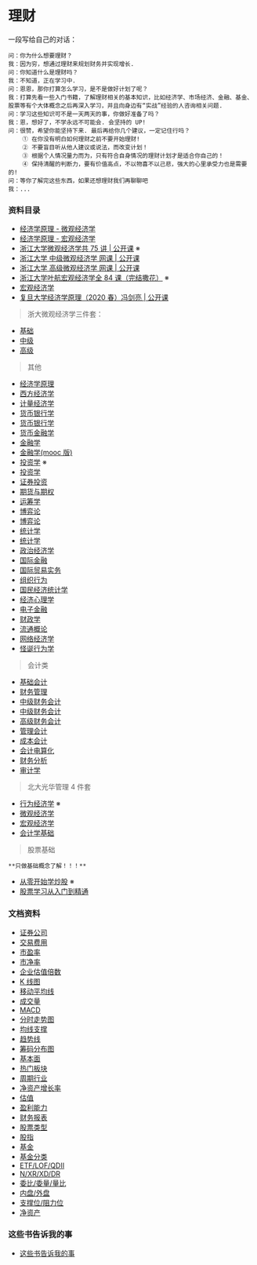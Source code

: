 # 理财

一段写给自己的对话：

```
问：你为什么想要理财？
我：因为穷，想通过理财来规划财务并实现增长.
问：你知道什么是理财吗？
我：不知道，正在学习中.
问：恩恩，那你打算怎么学习，是不是做好计划了呢？
我：打算先看一些入门书籍，了解理财相关的基本知识，比如经济学、市场经济、金融、基金、股票等有个大体概念之后再深入学习，并且向身边有“实战”经验的人咨询相关问题.
问：学习这些知识可不是一天两天的事，你做好准备了吗？
我：恩，想好了，不学永远不可能会. 会坚持的 UP!
问：很赞，希望你能坚持下来. 最后再给你几个建议，一定记住行吗？
    ① 在你没有明白如何理财之前不要开始理财!
    ② 不要盲目听从他人建议或说法，而改变计划！
    ③ 根据个人情况量力而为，只有符合自身情况的理财计划才是适合你自己的！
    ④ 保持清醒的判断力，要有价值高点，不以物喜不以己悲，强大的心里承受力也是需要的!
问：等你了解完这些东西，如果还想理财我们再聊聊吧
我：...
```

### 资料目录

- [经济学原理 - 微观经济学](#)
- [经济学原理 - 宏观经济学](#)
- [浙江大学微观经济学共 75 讲 | 公开课](https://www.bilibili.com/video/BV1us411W7U6?from=search&seid=1323118962756780269) ※
- [浙江大学 中级微观经济学 网课 | 公开课](https://www.bilibili.com/video/av87582759/?spm_id_from=333.788.b_636f6d6d656e74.6)
- [浙江大学 高级微观经济学 网课 | 公开课](https://www.bilibili.com/video/av87593642/?spm_id_from=333.788.b_636f6d6d656e74.7)
- [浙江大学叶航宏观经济学全 84 课（完结撒花）](https://www.bilibili.com/video/BV1Yx411x7Ba) ※
- [宏观经济学](https://www.bilibili.com/video/av62117298)
- [复旦大学经济学原理（2020 春）冯剑亮 | 公开课](https://www.bilibili.com/video/BV1Uk4y1R7DA?from=search&seid=7715030822278961667)

> 浙大微观经济学三件套：

- [基础](https://www.bilibili.com/video/av61995532)
- [中级](https://www.bilibili.com/video/av62097332)
- [高级](https://www.bilibili.com/video/av62092666)

> 其他

- [经济学原理](https://www.bilibili.com/video/av62120450)
- [西方经济学](https://www.bilibili.com/video/av77215354)
- [计量经济学](https://www.bilibili.com/video/av62274815)
- [货币银行学](https://www.bilibili.com/video/av77185905)
- [货币银行学](https://www.bilibili.com/video/av62117150)
- [货币金融学](https://www.bilibili.com/video/av78157710)
- [金融学](https://www.bilibili.com/video/av60362952)
- [金融学(mooc 版)](https://www.bilibili.com/video/av64305677)
- [投资学](https://www.bilibili.com/video/BV1C4411X7zU) ※
- [投资学](https://www.bilibili.com/video/av63111056)
- [证券投资](https://www.bilibili.com/video/av70848889)
- [期货与期权](https://www.bilibili.com/video/av76145731)
- [运筹学](https://www.bilibili.com/video/av64208304)
- [博弈论](https://www.bilibili.com/video/av70231706)
- [博弈论](https://www.bilibili.com/video/av65492291)
- [统计学](https://www.bilibili.com/video/av86649051)
- [统计学](https://www.bilibili.com/video/av62277098)
- [政治经济学](https://www.bilibili.com/video/av60209292)
- [国际金融](https://www.bilibili.com/video/av62475787)
- [国际贸易实务](https://www.bilibili.com/video/av79028566)
- [组织行为](https://www.bilibili.com/video/av62772659)
- [国民经济统计学](https://www.bilibili.com/video/av70757361)
- [经济心理学](https://www.bilibili.com/video/av60944014)
- [电子金融](https://www.bilibili.com/video/av69387335)
- [财政学](https://www.bilibili.com/video/av60804796)
- [流通概论](https://www.bilibili.com/video/av77100008)
- [网络经济学](https://www.bilibili.com/video/av62228580)
- [怪诞行为学](https://www.bilibili.com/video/BV16W411E7in)

> 会计类

- [基础会计](https://www.bilibili.com/video/av59980616)
- [财务管理](https://www.bilibili.com/video/av77063341)
- [中级财务会计](https://www.bilibili.com/video/av59989206)
- [中级财务会计](https://www.bilibili.com/video/av88261251)
- [高级财务会计](https://www.bilibili.com/video/av81718082)
- [管理会计](https://www.bilibili.com/video/av77065134)
- [成本会计](https://www.bilibili.com/video/av81718807)
- [会计电算化](https://www.bilibili.com/video/av81750461)
- [财务分析](https://www.bilibili.com/video/av77064751)
- [审计学](https://www.bilibili.com/video/av81694137)

> 北大光华管理 4 件套

- [行为经济学](https://www.bilibili.com/video/av77730757) ※
- [微观经济学](https://www.bilibili.com/video/av77736276)
- [宏观经济学](https://www.bilibili.com/video/av77739800)
- [会计学基础](https://www.bilibili.com/video/av77726704)

> 股票基础

    **只做基础概念了解！！！**

- [从零开始学炒股](https://www.bilibili.com/video/BV1D7411m7VV) ※
- [股票学习从入门到精通](https://www.bilibili.com/video/BV1ib411i7jg)

### 文档资料

- [证券公司](./docs/zhengquangongsi.md)
- [交易费用](./docs/jiaoyifeiyong.md)
- [市盈率](./docs/shiyinglv.md)
- [市净率](./docs/shijinglv.md)
- [企业估值倍数](./docs/ev-evitda.md)
- [K 线图](./docs/k-line-chart.md)
- [移动平均线](./docs/pingjunxian.md)
- [成交量](./docs/chengjiaoliang.md)
- [MACD](./docs/macd.md)
- [分时走势图](./docs/fenshisoushitu.md)
- [均线支撑](./docs/junxianzhicheng.md)
- [趋势线](./docs/qushixian.md)
- [筹码分布图](./docs/choumafenbutu.md)
- [基本面](./docs/jibenmian.md)
- [热门板块](./docs/remenbankuai.md)
- [周期行业](./docs/zhouqihangye.md)
- [净资产增长率](./docs/jingzichanzengzhanglv.md)
- [估值](./docs/guzhi.md)
- [盈利能力](./docs/yinglinengli.md)
- [财务报表](./docs/caiwubaobiao.md)
- [股票类型](./docs/gupiaoleixing.md)
- [股指](./docs/gupiaozhishu.md)
- [基金](./docs/jijin.md)
- [基金分类](./docs/jijinfenlei.md)
- [ETF/LOF/QDII](./docs/etf-lof-qd.md)
- [N/XR/XD/DR](./docs/n-xr-xd-dr.md)
- [委比/委量/量比](./docs/weibi-weiliang-liangbi.md)
- [内盘/外盘](./docs/neipan-waipan.md)
- [支撑位/阻力位](./docs/zhichengwei-zuliwei.md)
- [净资产](./docs/jingzichan.md)

### 这些书告诉我的事

- [这些书告诉我的事](./think-more)
